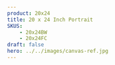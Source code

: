 ```yaml
---
product: 20x24
title: 20 x 24 Inch Portrait
SKUS:
    - 20x24BW
    - 20x24FC
draft: false
hero: ../../images/canvas-ref.jpg
---
```

